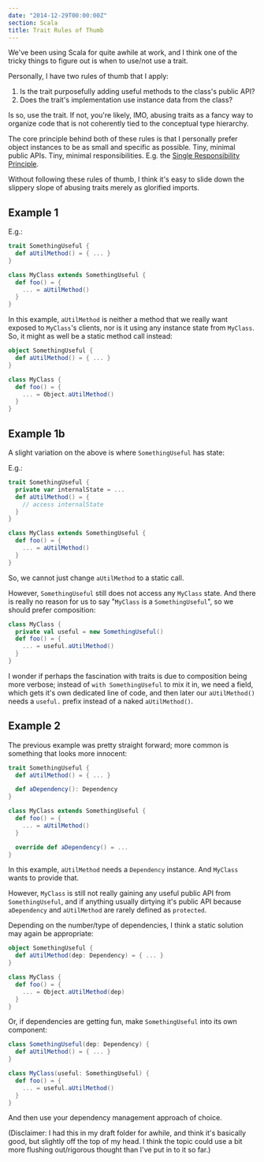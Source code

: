 ```yaml
---
date: "2014-12-29T00:00:00Z"
section: Scala
title: Trait Rules of Thumb
---
```



We've been using Scala for quite awhile at work, and I think one of the tricky things to figure out is when to use/not use a trait.

Personally, I have two rules of thumb that I apply:

1. Is the trait purposefully adding useful methods to the class's public API?
2. Does the trait's implementation use instance data from the class?

Is so, use the trait. If not, you're likely, IMO, abusing traits as a fancy way to organize code that is not coherently tied to the conceptual type hierarchy.

The core principle behind both of these rules is that I personally prefer object instances to be as small and specific as possible. Tiny, minimal public APIs. Tiny, minimal responsibilities. E.g. the [Single Responsibility Principle](http://en.wikipedia.org/wiki/Single_responsibility_principle).

Without following these rules of thumb, I think it's easy to slide down the slippery slope of abusing traits merely as glorified imports.

Example 1
---------

E.g.:

```scala
trait SomethingUseful {
  def aUtilMethod() = { ... }
}

class MyClass extends SomethingUseful {
  def foo() = {
    ... = aUtilMethod()
  }
}
```

In this example, `aUtilMethod` is neither a method that we really want exposed to `MyClass`'s clients, nor is it using any instance state from `MyClass`. So, it might as well be a static method call instead:

```scala
object SomethingUseful {
  def aUtilMethod() = { ... }
}

class MyClass {
  def foo() = {
    ... = Object.aUtilMethod()
  }
}
```

Example 1b
----------

A slight variation on the above is where `SomethingUseful` has state:

E.g.:

```scala
trait SomethingUseful {
  private var internalState = ...
  def aUtilMethod() = { 
    // access internalState
  }
}

class MyClass extends SomethingUseful {
  def foo() = {
    ... = aUtilMethod()
  }
}
```

So, we cannot just change `aUtilMethod` to a static call.

However, `SomethingUseful` still does not access any `MyClass` state. And there is really no reason for us to say "`MyClass` is a `SomethingUseful`", so we should prefer composition:

```scala
class MyClass {
  private val useful = new SomethingUseful()
  def foo() = {
    ... = useful.aUtilMethod()
  }
}
```

I wonder if perhaps the fascination with traits is due to composition being more verbose; instead of `with SomethingUseful` to mix it in, we need a field, which gets it's own dedicated line of code, and then later our `aUtilMethod()` needs a `useful.` prefix instead of a naked `aUtilMethod()`.

Example 2
---------

The previous example was pretty straight forward; more common is something that looks more innocent:

```scala
trait SomethingUseful {
  def aUtilMethod() = { ... }

  def aDependency(): Dependency
}

class MyClass extends SomethingUseful {
  def foo() = {
    ... = aUtilMethod()
  }

  override def aDependency() = ...
}
```

In this example, `aUtilMethod` needs a `Dependency` instance. And `MyClass` wants to provide that.

However, `MyClass` is still not really gaining any useful public API from `SomethingUseful`, and if anything usually dirtying it's public API because `aDependency` and `aUtilMethod` are rarely defined as `protected`.

Depending on the number/type of dependencies, I think a static solution may again be appropriate:

```scala
object SomethingUseful {
  def aUtilMethod(dep: Dependency) = { ... }
}

class MyClass {
  def foo() = {
    ... = Object.aUtilMethod(dep)
  }
}
```

Or, if dependencies are getting fun, make `SomethingUseful` into its own component:

```scala
class SomethingUseful(dep: Dependency) {
  def aUtilMethod() = { ... }
}

class MyClass(useful: SomethingUseful) {
  def foo() = {
    ... = useful.aUtilMethod()
  }
}
```

And then use your dependency management approach of choice.

(Disclaimer: I had this in my draft folder for awhile, and think it's basically good, but slightly off the top of my head. I think the topic could use a bit more flushing out/rigorous thought than I've put in to it so far.)


